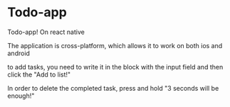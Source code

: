 # Todo-app
Todo-app! 
On react native

The application is cross-platform, which allows it to work on both ios and android

to
add tasks, you need to write it in the block with the input field and then click the "Add to list!"

In order to delete the completed task, press and hold "3 seconds will be enough!"

